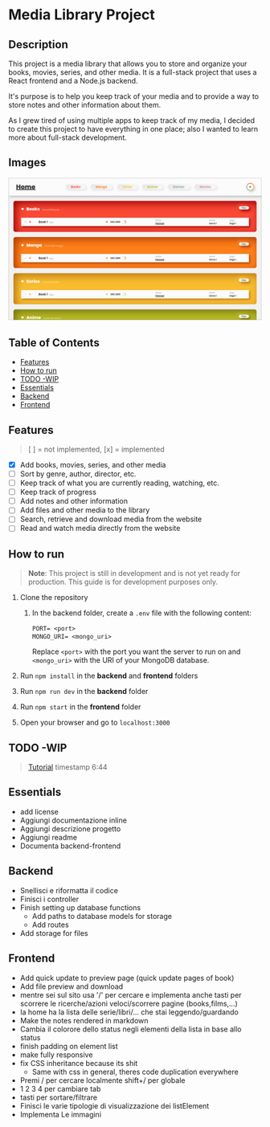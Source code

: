 # Media Library Project <!-- omit in toc -->

## Description <!-- omit in toc -->

This project is a media library that allows you to store and organize your books, movies, series, and other media. It is a full-stack project that uses a React frontend and a Node.js backend.

It's purpose is to help you keep track of your media and to provide a way to store notes and other information about them.

As I grew tired of using multiple apps to keep track of my media, I decided to create this project to have everything in one place; also I wanted to learn more about full-stack development.

## Images <!-- omit in toc -->

![Home](./Example.png)

## Table of Contents <!-- omit in toc -->

- [Features](#features)
- [How to run](#how-to-run)
- [TODO -WIP](#todo--wip)
- [Essentials](#essentials)
- [Backend](#backend)
- [Frontend](#frontend)

## Features

> [ ] = not implemented, [x] = implemented

- [x] Add books, movies, series, and other media
- [ ] Sort by genre, author, director, etc.
- [ ] Keep track of what you are currently reading, watching, etc.
- [ ] Keep track of progress
- [ ] Add notes and other information
- [ ] Add files and other media to the library
- [ ] Search, retrieve and download media from the website
- [ ] Read and watch media directly from the website

## How to run

> **Note**: This project is still in development and is not yet ready for production. This guide is for development purposes only.

1. Clone the repository

   1. In the backend folder, create a `.env` file with the following content:

      ```env
      PORT= <port>
      MONGO_URI= <mongo_uri>
      ```

      Replace `<port>` with the port you want the server to run on and `<mongo_uri>` with the URI of your MongoDB database.

2. Run `npm install` in the **backend** and **frontend** folders
3. Run `npm run dev` in the **backend** folder
4. Run `npm start` in the **frontend** folder
5. Open your browser and go to `localhost:3000`

## TODO -WIP

> [Tutorial](https://www.youtube.com/watch?v=O8IipcpTmYU&list=PL4cUxeGkcC9iJ_KkrkBZWZRHVwnzLIoUE&index=5) timestamp 6:44

## Essentials

- add license
- Aggiungi documentazione inline
- Aggiungi descrizione progetto
- Aggiungi readme
- Documenta backend-frontend

## Backend

- Snellisci e riformatta il codice
- Finisci i controller
- Finish setting up database functions
  - Add paths to database models for storage
  - Add routes
- Add storage for files

## Frontend

- Add quick update to preview page (quick update pages of book)
- Add file preview and download
- mentre sei sul sito usa '/' per cercare e implementa anche tasti per scorrere le ricerche/azioni veloci/scorrere pagine (books,films,...)
- la home ha la lista delle serie/libri/... che stai leggendo/guardando
- Make the notes rendered in markdown
- Cambia il colorore dello status negli elementi della lista in base allo status
- finish padding on element list
- make fully responsive
- fix CSS inheritance because its shit
  - Same with css in general, theres code duplication everywhere
- Premi / per cercare localmente shift+/ per globale
- 1 2 3 4 per cambiare tab
- tasti per sortare/filtrare
- Finisci le varie tipologie di visualizzazione dei listElement
- Implementa Le immagini